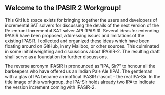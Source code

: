 ## Welcome to the IPASIR 2 Workgroup!

This GitHub space exists for bringing together the users and developers of incremental SAT solvers for discussing the details of the next version of the Re-entrant Incremental SAT solver API (IPASIR). 
Several ideas for extending IPASIR have been proposed, addressing issues and limitations of the existing IPASIR. 
I collected and organized these ideas which have been floating around on GitHub, in my Mailbox, or other sources. 
This culminated in some initial weighting and discussions about IPASIR-2.
The resulting draft shall serve as a foundation for further discussions.

The reverse acronym IPASIR is pronounced as "IPA, Sir?" to honour all the barkeepers who have offered us an Indian Pale Ale (IPA).
The gentleman with a glas of IPA became an inoffical IPASIR mascot - the real IPA-Sir.
In the title image of this workgroup, the IPA-Sir holds already two IPA to indicate the version increment coming with IPASIR-2. 

